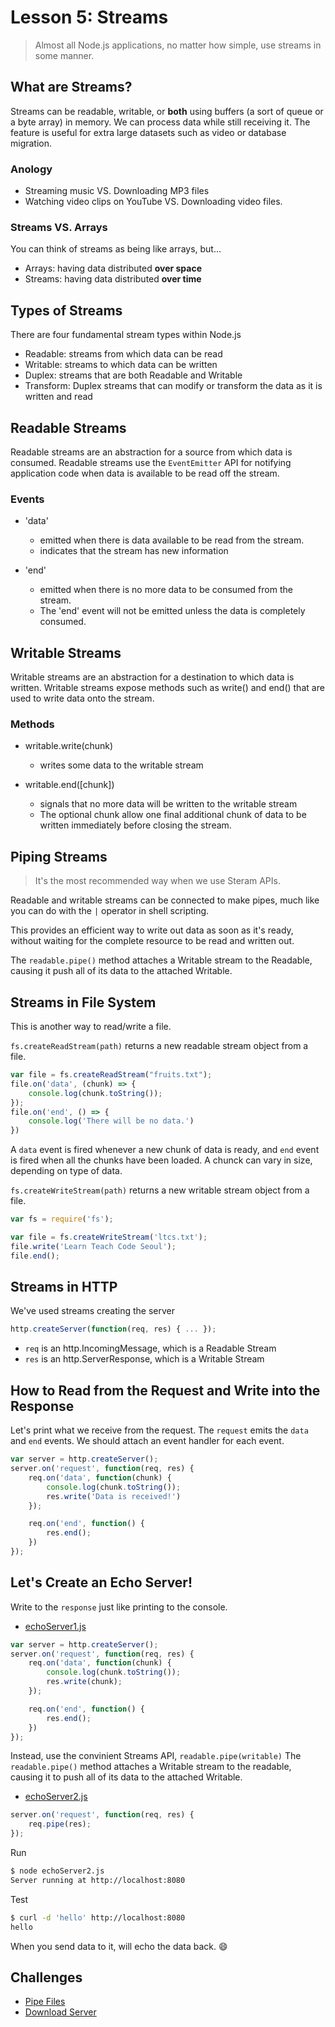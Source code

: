 # Lesson 5: Streams

> Almost all Node.js applications, no matter how simple, use streams in some manner.

## What are Streams?

Streams can be readable, writable, or **both** using buffers (a sort of queue or a byte array) in memory.
We can process data while still receiving it. The feature is useful for extra large datasets such as video or database migration.

### Anology

- Streaming music VS. Downloading MP3 files
- Watching video clips on YouTube VS. Downloading video files.

### Streams VS. Arrays

You can think of streams as being like arrays, but...
- Arrays: having data distributed **over space**
- Streams: having data distributed **over time**

## Types of Streams

There are four fundamental stream types within Node.js
- Readable: streams from which data can be read
- Writable: streams to which data can be written
- Duplex: streams that are both Readable and Writable
- Transform: Duplex streams that can modify or transform the data as it is written and read

## Readable Streams

Readable streams are an abstraction for a source from which data is consumed.
Readable streams use the `EventEmitter` API for notifying application code when data is available to be read off the stream.

### Events

- 'data'
	- emitted when there is data available to be read from the stream.
	- indicates that the stream has new information

- 'end'
	- emitted when there is no more data to be consumed from the stream.
	- The 'end' event will not be emitted unless the data is completely consumed.

## Writable Streams

Writable streams are an abstraction for a destination to which data is written.
Writable streams expose methods such as write() and end() that are used to write data onto the stream.

### Methods

- writable.write(chunk)
	- writes some data to the writable stream

- writable.end([chunk])
	- signals that no more data will be written to the writable stream
	- The optional chunk allow one final additional chunk of data to be written immediately before closing the stream.

## Piping Streams

> It's the most recommended way when we use Steram APIs.

Readable and writable streams can be connected to make pipes, much like you can do with the `|` operator in shell scripting.

This provides an efficient way to write out data as soon as it's ready, without waiting for the complete resource to be read and written out.

The `readable.pipe()` method attaches a Writable stream to the Readable, causing it push all of its data to the attached Writable.

## Streams in File System

This is another way to read/write a file.

`fs.createReadStream(path)` returns a new readable stream object from a file.
```js
var file = fs.createReadStream("fruits.txt");
file.on('data', (chunk) => {
	console.log(chunk.toString());
});
file.on('end', () => {
	console.log('There will be no data.')
})
```

A `data` event is fired whenever a new chunk of data is ready, and `end` event is fired when all the chunks have been loaded.
A chunck can vary in size, depending on type of data.

`fs.createWriteStream(path)` returns a new writable stream object from a file.
```js
var fs = require('fs');

var file = fs.createWriteStream('ltcs.txt');
file.write('Learn Teach Code Seoul');
file.end();
```

## Streams in HTTP

We've used streams creating the server

```js
http.createServer(function(req, res) { ... });
```
- `req` is an http.IncomingMessage, which is a Readable Stream
- `res` is an http.ServerResponse, which is a Writable Stream

## How to Read from the Request and Write into the Response

Let's print what we receive from the request.
The `request` emits the `data` and `end` events.
We should attach an event handler for each event.

```js
var server = http.createServer();
server.on('request', function(req, res) {
	req.on('data', function(chunk) {		
		console.log(chunk.toString());
		res.write('Data is received!')
	});

	req.on('end', function() {
		res.end();
	})
});
```

## Let's Create an Echo Server!

Write to the `response` just like printing to the console.

- [echoServer1.js](echoServer1.js)

```js
var server = http.createServer();
server.on('request', function(req, res) {
	req.on('data', function(chunk) {		
		console.log(chunk.toString());
		res.write(chunk);
	});

	req.on('end', function() {
		res.end();
	})
});
```

Instead, use the convinient Streams API, `readable.pipe(writable)`
The `readable.pipe()` method attaches a Writable stream to the readable, causing it to push all of its data to the attached Writable.

- [echoServer2.js](echoServer2.js)

```js
server.on('request', function(req, res) {
	req.pipe(res);
});
```

Run
```bash
$ node echoServer2.js
Server running at http://localhost:8080
```

Test
```bash
$ curl -d 'hello' http://localhost:8080
hello
```

When you send data to it, will echo the data back. :smile:

## Challenges
- [Pipe Files](challenges/pipeFiles.js)
- [Download Server](challenges/downloadServer.js)
